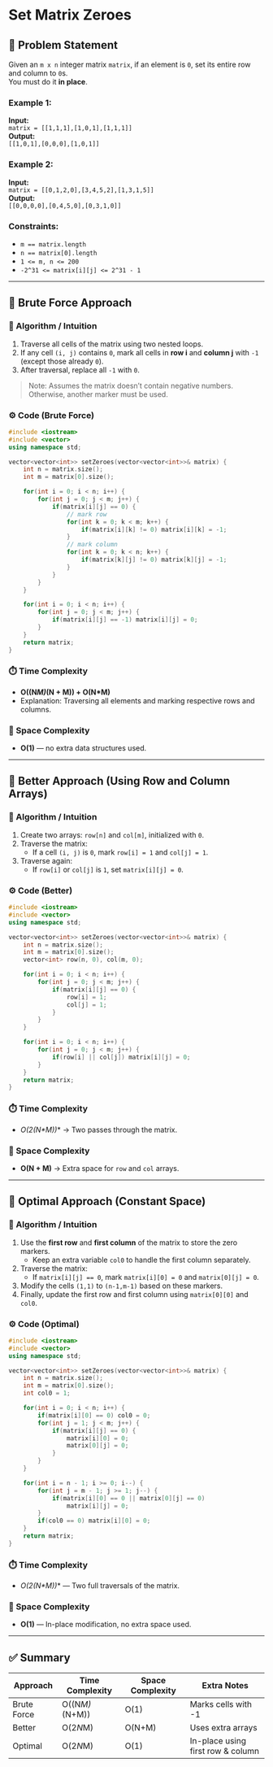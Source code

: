 
# Set Matrix Zeroes

## 🧩 Problem Statement
Given an `m x n` integer matrix `matrix`, if an element is `0`, set its entire row and column to `0`s.  
You must do it **in place**.

### Example 1:
**Input:**  
`matrix = [[1,1,1],[1,0,1],[1,1,1]]`  
**Output:**  
`[[1,0,1],[0,0,0],[1,0,1]]`

### Example 2:
**Input:**  
`matrix = [[0,1,2,0],[3,4,5,2],[1,3,1,5]]`  
**Output:**  
`[[0,0,0,0],[0,4,5,0],[0,3,1,0]]`

### Constraints:
- `m == matrix.length`  
- `n == matrix[0].length`  
- `1 <= m, n <= 200`  
- `-2^31 <= matrix[i][j] <= 2^31 - 1`

---

## 🧠 Brute Force Approach

### 🔹 Algorithm / Intuition
1. Traverse all cells of the matrix using two nested loops.  
2. If any cell `(i, j)` contains `0`, mark all cells in **row i** and **column j** with `-1` (except those already `0`).  
3. After traversal, replace all `-1` with `0`.

> Note: Assumes the matrix doesn’t contain negative numbers. Otherwise, another marker must be used.

### ⚙️ Code (Brute Force)
```cpp
#include <iostream>
#include <vector>
using namespace std;

vector<vector<int>> setZeroes(vector<vector<int>>& matrix) {
    int n = matrix.size();
    int m = matrix[0].size();

    for(int i = 0; i < n; i++) {
        for(int j = 0; j < m; j++) {
            if(matrix[i][j] == 0) {
                // mark row
                for(int k = 0; k < m; k++) {
                    if(matrix[i][k] != 0) matrix[i][k] = -1;
                }
                // mark column
                for(int k = 0; k < n; k++) {
                    if(matrix[k][j] != 0) matrix[k][j] = -1;
                }
            }
        }
    }

    for(int i = 0; i < n; i++) {
        for(int j = 0; j < m; j++) {
            if(matrix[i][j] == -1) matrix[i][j] = 0;
        }
    }
    return matrix;
}
```

### ⏱️ Time Complexity
- **O((N*M)*(N + M)) + O(N*M)**  
- Explanation: Traversing all elements and marking respective rows and columns.

### 💾 Space Complexity
- **O(1)** — no extra data structures used.

---

## 🚀 Better Approach (Using Row and Column Arrays)

### 🔹 Algorithm / Intuition
1. Create two arrays: `row[n]` and `col[m]`, initialized with `0`.
2. Traverse the matrix:
   - If a cell `(i, j)` is `0`, mark `row[i] = 1` and `col[j] = 1`.
3. Traverse again:
   - If `row[i]` or `col[j]` is `1`, set `matrix[i][j] = 0`.

### ⚙️ Code (Better)
```cpp
#include <iostream>
#include <vector>
using namespace std;

vector<vector<int>> setZeroes(vector<vector<int>>& matrix) {
    int n = matrix.size();
    int m = matrix[0].size();
    vector<int> row(n, 0), col(m, 0);

    for(int i = 0; i < n; i++) {
        for(int j = 0; j < m; j++) {
            if(matrix[i][j] == 0) {
                row[i] = 1;
                col[j] = 1;
            }
        }
    }

    for(int i = 0; i < n; i++) {
        for(int j = 0; j < m; j++) {
            if(row[i] || col[j]) matrix[i][j] = 0;
        }
    }
    return matrix;
}
```

### ⏱️ Time Complexity
- **O(2*(N*M))** → Two passes through the matrix.

### 💾 Space Complexity
- **O(N + M)** → Extra space for `row` and `col` arrays.

---

## 🧮 Optimal Approach (Constant Space)

### 🔹 Algorithm / Intuition
1. Use the **first row** and **first column** of the matrix to store the zero markers.  
   - Keep an extra variable `col0` to handle the first column separately.
2. Traverse the matrix:
   - If `matrix[i][j] == 0`, mark `matrix[i][0] = 0` and `matrix[0][j] = 0`.
3. Modify the cells `(1,1)` to `(n-1,m-1)` based on these markers.
4. Finally, update the first row and first column using `matrix[0][0]` and `col0`.

### ⚙️ Code (Optimal)
```cpp
#include <iostream>
#include <vector>
using namespace std;

vector<vector<int>> setZeroes(vector<vector<int>>& matrix) {
    int n = matrix.size();
    int m = matrix[0].size();
    int col0 = 1;

    for(int i = 0; i < n; i++) {
        if(matrix[i][0] == 0) col0 = 0;
        for(int j = 1; j < m; j++) {
            if(matrix[i][j] == 0) {
                matrix[i][0] = 0;
                matrix[0][j] = 0;
            }
        }
    }

    for(int i = n - 1; i >= 0; i--) {
        for(int j = m - 1; j >= 1; j--) {
            if(matrix[i][0] == 0 || matrix[0][j] == 0)
                matrix[i][j] = 0;
        }
        if(col0 == 0) matrix[i][0] = 0;
    }
    return matrix;
}
```

### ⏱️ Time Complexity
- **O(2*(N*M))** — Two full traversals of the matrix.

### 💾 Space Complexity
- **O(1)** — In-place modification, no extra space used.

---

## ✅ Summary

| Approach | Time Complexity | Space Complexity | Extra Notes |
|-----------|----------------|------------------|--------------|
| Brute Force | O((N*M)*(N+M)) | O(1) | Marks cells with -1 |
| Better | O(2*N*M) | O(N+M) | Uses extra arrays |
| Optimal | O(2*N*M) | O(1) | In-place using first row & column |
